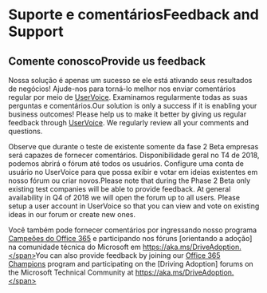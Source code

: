 # <a name="feedback-and-support"></a><span data-ttu-id="c8bb7-101">Suporte e comentários</span><span class="sxs-lookup"><span data-stu-id="c8bb7-101">Feedback and Support</span></span>

## <a name="provide-us-feedback"></a><span data-ttu-id="c8bb7-102">Comente conosco</span><span class="sxs-lookup"><span data-stu-id="c8bb7-102">Provide us feedback</span></span>

<span data-ttu-id="c8bb7-p101">Nossa solução é apenas um sucesso se ele está ativando seus resultados de negócios!  Ajude-nos para torná-lo melhor nos enviar comentários regular por meio de [UserVoice](https://microsoftteams.uservoice.com/forums/913429-learning-solutions).  Examinamos regularmente todas as suas perguntas e comentários.</span><span class="sxs-lookup"><span data-stu-id="c8bb7-p101">Our solution is only a success if it is enabling your business outcomes!  Please help us to make it better by giving us regular feedback through  [UserVoice](https://microsoftteams.uservoice.com/forums/913429-learning-solutions).  We regularly review all your comments and questions.</span></span>

<span data-ttu-id="c8bb7-p102">Observe que durante o teste de existente somente da fase 2 Beta empresas será capazes de fornecer comentários.  Disponibilidade geral no T4 de 2018, podemos abrirá o fórum até todos os usuários. Configure uma conta de usuário no UserVoice para que possa exibir e votar em ideias existentes em nosso fórum ou criar novos.</span><span class="sxs-lookup"><span data-stu-id="c8bb7-p102">Please note that during the Phase 2 Beta only existing test companies will be able to provide feedback.  At general availability in Q4 of 2018 we will open the forum up to all users. Please setup a user account in UserVoice so that you can view and vote on existing ideas in our forum or create new ones.</span></span>  

<span data-ttu-id="c8bb7-109">Você também pode fornecer comentários por ingressando nosso programa [Campeões do Office 365](https://aka.ms/O365Champions) e participando nos fóruns [orientando a adoção] na comunidade técnica do Microsoft em https://aka.ms/DriveAdoption.</span><span class="sxs-lookup"><span data-stu-id="c8bb7-109">You can also provide feedback by joining our [Office 365 Champions](https://aka.ms/O365Champions) program and participating on the [Driving Adoption] forums on the Microsoft Technical Community at https://aka.ms/DriveAdoption.</span></span> 

